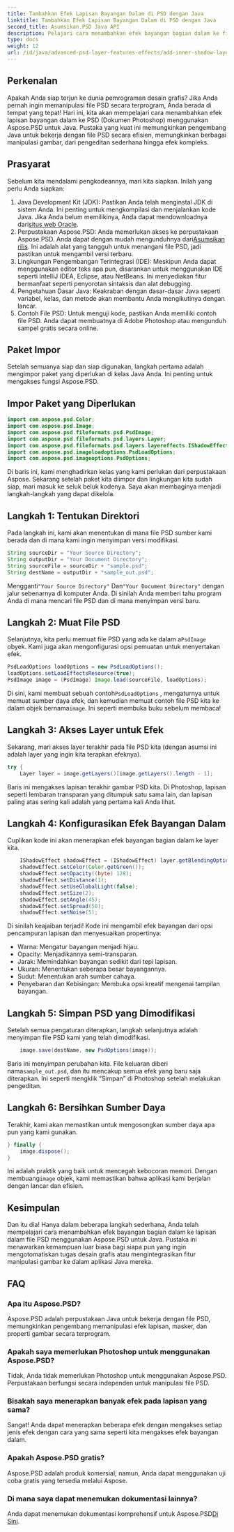 ```yaml
---
title: Tambahkan Efek Lapisan Bayangan Dalam di PSD dengan Java
linktitle: Tambahkan Efek Lapisan Bayangan Dalam di PSD dengan Java
second_title: Asumsikan.PSD Java API
description: Pelajari cara menambahkan efek bayangan bagian dalam ke file PSD menggunakan Aspose.PSD untuk Java dengan tutorial langkah demi langkah ini, termasuk tips dan praktik terbaik.
type: docs
weight: 12
url: /id/java/advanced-psd-layer-features-effects/add-inner-shadow-layer-effect-psd/
---
```

## Perkenalan
Apakah Anda siap terjun ke dunia pemrograman desain grafis? Jika Anda pernah ingin memanipulasi file PSD secara terprogram, Anda berada di tempat yang tepat! Hari ini, kita akan mempelajari cara menambahkan efek lapisan bayangan dalam ke PSD (Dokumen Photoshop) menggunakan Aspose.PSD untuk Java. Pustaka yang kuat ini memungkinkan pengembang Java untuk bekerja dengan file PSD secara efisien, memungkinkan berbagai manipulasi gambar, dari pengeditan sederhana hingga efek kompleks.
## Prasyarat
Sebelum kita mendalami pengkodeannya, mari kita siapkan. Inilah yang perlu Anda siapkan:
1.  Java Development Kit (JDK): Pastikan Anda telah menginstal JDK di sistem Anda. Ini penting untuk mengkompilasi dan menjalankan kode Java. Jika Anda belum memilikinya, Anda dapat mendownloadnya dari[situs web Oracle](https://www.oracle.com/java/technologies/javase-jdk11-downloads.html).
2. Perpustakaan Aspose.PSD: Anda memerlukan akses ke perpustakaan Aspose.PSD. Anda dapat dengan mudah mengunduhnya dari[Asumsikan rilis](https://releases.aspose.com/psd/java/). Ini adalah alat yang tangguh untuk menangani file PSD, jadi pastikan untuk mengambil versi terbaru.
3. Lingkungan Pengembangan Terintegrasi (IDE): Meskipun Anda dapat menggunakan editor teks apa pun, disarankan untuk menggunakan IDE seperti IntelliJ IDEA, Eclipse, atau NetBeans. Ini menyediakan fitur bermanfaat seperti penyorotan sintaksis dan alat debugging.
4. Pengetahuan Dasar Java: Keakraban dengan dasar-dasar Java seperti variabel, kelas, dan metode akan membantu Anda mengikutinya dengan lancar.
5. Contoh File PSD: Untuk menguji kode, pastikan Anda memiliki contoh file PSD. Anda dapat membuatnya di Adobe Photoshop atau mengunduh sampel gratis secara online.
## Paket Impor
Setelah semuanya siap dan siap digunakan, langkah pertama adalah mengimpor paket yang diperlukan di kelas Java Anda. Ini penting untuk mengakses fungsi Aspose.PSD. 
## Impor Paket yang Diperlukan
```java
import com.aspose.psd.Color;
import com.aspose.psd.Image;
import com.aspose.psd.fileformats.psd.PsdImage;
import com.aspose.psd.fileformats.psd.layers.Layer;
import com.aspose.psd.fileformats.psd.layers.layereffects.IShadowEffect;
import com.aspose.psd.imageloadoptions.PsdLoadOptions;
import com.aspose.psd.imageoptions.PsdOptions;
```
Di baris ini, kami menghadirkan kelas yang kami perlukan dari perpustakaan Aspose.
Sekarang setelah paket kita diimpor dan lingkungan kita sudah siap, mari masuk ke seluk beluk kodenya. Saya akan membaginya menjadi langkah-langkah yang dapat dikelola.
## Langkah 1: Tentukan Direktori
Pada langkah ini, kami akan menentukan di mana file PSD sumber kami berada dan di mana kami ingin menyimpan versi modifikasi. 
```java
String sourceDir = "Your Source Directory";
String outputDir = "Your Document Directory";
String sourceFile = sourceDir + "sample.psd";
String destName = outputDir + "sample_out.psd";
```
 Mengganti`"Your Source Directory"` Dan`"Your Document Directory"` dengan jalur sebenarnya di komputer Anda. Di sinilah Anda memberi tahu program Anda di mana mencari file PSD dan di mana menyimpan versi baru.
## Langkah 2: Muat File PSD
 Selanjutnya, kita perlu memuat file PSD yang ada ke dalam a`PsdImage` obyek. Kami juga akan mengonfigurasi opsi pemuatan untuk menyertakan efek.
```java
PsdLoadOptions loadOptions = new PsdLoadOptions();
loadOptions.setLoadEffectsResource(true);
PsdImage image = (PsdImage) Image.load(sourceFile, loadOptions);
```
 Di sini, kami membuat sebuah contoh`PsdLoadOptions` , mengaturnya untuk memuat sumber daya efek, dan kemudian memuat contoh file PSD kita ke dalam objek bernama`image`. Ini seperti membuka buku sebelum membaca!
## Langkah 3: Akses Layer untuk Efek
Sekarang, mari akses layer terakhir pada file PSD kita (dengan asumsi ini adalah layer yang ingin kita terapkan efeknya).
```java
try {
    Layer layer = image.getLayers()[image.getLayers().length - 1];
```
Baris ini mengakses lapisan terakhir gambar PSD kita. Di Photoshop, lapisan seperti lembaran transparan yang ditumpuk satu sama lain, dan lapisan paling atas sering kali adalah yang pertama kali Anda lihat.
## Langkah 4: Konfigurasikan Efek Bayangan Dalam
Cuplikan kode ini akan menerapkan efek bayangan bagian dalam ke layer kita. 
```java
    IShadowEffect shadowEffect = (IShadowEffect) layer.getBlendingOptions().getEffects()[0];
    shadowEffect.setColor(Color.getGreen());
    shadowEffect.setOpacity((byte) 128);
    shadowEffect.setDistance(1);
    shadowEffect.setUseGlobalLight(false);
    shadowEffect.setSize(2);
    shadowEffect.setAngle(45);
    shadowEffect.setSpread(50);
    shadowEffect.setNoise(5);
```
Di sinilah keajaiban terjadi! Kode ini mengambil efek bayangan dari opsi pencampuran lapisan dan menyesuaikan propertinya:
- Warna: Mengatur bayangan menjadi hijau.
- Opacity: Menjadikannya semi-transparan.
- Jarak: Memindahkan bayangan sedikit dari tepi lapisan.
- Ukuran: Menentukan seberapa besar bayangannya.
- Sudut: Menentukan arah sumber cahaya.
- Penyebaran dan Kebisingan: Membuka opsi kreatif mengenai tampilan bayangan.
## Langkah 5: Simpan PSD yang Dimodifikasi
Setelah semua pengaturan diterapkan, langkah selanjutnya adalah menyimpan file PSD kami yang telah dimodifikasi.
```java
    image.save(destName, new PsdOptions(image));
```
Baris ini menyimpan perubahan kita. File keluaran diberi nama`sample_out.psd`, dan itu mencakup semua efek yang baru saja diterapkan. Ini seperti mengklik “Simpan” di Photoshop setelah melakukan pengeditan.
## Langkah 6: Bersihkan Sumber Daya
Terakhir, kami akan memastikan untuk mengosongkan sumber daya apa pun yang kami gunakan.
```java
} finally {
    image.dispose();
}
```
 Ini adalah praktik yang baik untuk mencegah kebocoran memori. Dengan membuang`image` objek, kami memastikan bahwa aplikasi kami berjalan dengan lancar dan efisien.
## Kesimpulan
Dan itu dia! Hanya dalam beberapa langkah sederhana, Anda telah mempelajari cara menambahkan efek bayangan bagian dalam ke lapisan dalam file PSD menggunakan Aspose.PSD untuk Java. Pustaka ini menawarkan kemampuan luar biasa bagi siapa pun yang ingin mengotomatiskan tugas desain grafis atau mengintegrasikan fitur manipulasi gambar ke dalam aplikasi Java mereka. 

## FAQ
### Apa itu Aspose.PSD?  
Aspose.PSD adalah perpustakaan Java untuk bekerja dengan file PSD, memungkinkan pengembang memanipulasi efek lapisan, masker, dan properti gambar secara terprogram.
### Apakah saya memerlukan Photoshop untuk menggunakan Aspose.PSD?  
Tidak, Anda tidak memerlukan Photoshop untuk menggunakan Aspose.PSD. Perpustakaan berfungsi secara independen untuk manipulasi file PSD.
### Bisakah saya menerapkan banyak efek pada lapisan yang sama?  
Sangat! Anda dapat menerapkan beberapa efek dengan mengakses setiap jenis efek dengan cara yang sama seperti kita mengakses efek bayangan dalam.
### Apakah Aspose.PSD gratis?  
Aspose.PSD adalah produk komersial; namun, Anda dapat menggunakan uji coba gratis yang tersedia melalui Aspose.
### Di mana saya dapat menemukan dokumentasi lainnya?  
 Anda dapat menemukan dokumentasi komprehensif untuk Aspose.PSD[Di Sini](https://reference.aspose.com/psd/java/).